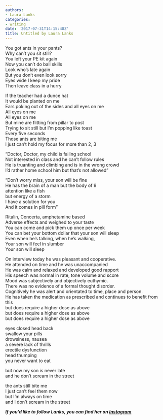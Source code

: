 ```yaml
---
authors:
- Laura Lanks
categories:
- writing
date: '2017-07-31T14:15:48Z'
title: Untitled by Laura Lanks
---
```

You got ants in your pants?<br>
Why can’t you sit still?<br>
You left your PE kit again<br>
Now you can’t do ball skills<br>
Look who’s late again<br>
But you don’t even look sorry<br>
Eyes wide I keep my pride<br>
Then leave class in a hurry<br>
 
If the teacher had a dunce hat<br>
It would be planted on me<br>
Ears poking out of the sides and all eyes on me<br>
All eyes on me<br>
All eyes on me<br>
But mine are flitting from pillar to post<br>
Trying to sit still but I’m popping like toast<br>
Every five seconds<br>
Those ants are biting me<br>
I just can’t hold my focus for more than 2, 3<br>
 
“Doctor, Doctor, my child is failing school<br>
Not interested in class and he can’t follow rules<br>
He is truanting and climbing and is in the wrong crowd<br>
I’d rather home school him but that’s not allowed”<br>
 
“Don’t worry miss, your son will be fine<br>
He has the brain of a man but the body of 9<br>
attention like a fish<br>
but energy of a storm<br>
I have a solution for you<br>
And it comes in pill form”<br>
 
Ritalin, Concerta, amphetamine based<br>
Adverse effects and weighed to your taste<br>
You can come and pick them up once per week<br>
You can bet your bottom dollar that your son will sleep<br>
Even when he’s talking, when he’s walking,<br>
Your son will feel in slumber<br>
Your son will sleep<br>
 
On interview today he was pleasant and cooperative.<br>
He attended on time and he was unaccompanied<br>
He was calm and relaxed and developed good rapport<br>
His speech was normal in rate, tone volume and score<br>
Mood was subjectively and objectively euthymic.<br>
There was no evidence of a formal thought disorder.<br>
Cognitively he was alert and orientated to time, place and person.<br>
He has taken the medication as prescribed and continues to benefit from this<br>
but does require a higher dose as above<br>
but does require a higher dose as above<br>
but does require a higher dose as above<br>
 
eyes closed head back<br>
swallow your pills<br>
drowsiness, nausea<br>
a severe lack of thrills<br>
erectile dysfunction<br>
head thumping<br>
you never want to eat<br>
 
but now my son is never late<br>
and he don’t scream in the street<br>
 
the ants still bite me<br>
I just can’t feel them now<br>
but I’m always on time<br>
and I don’t scream in the street<br>


**_If you'd like to follow Lanks, you can find her on [Instagram](https://www.instagram.com/lanksontheroad/ "")_**